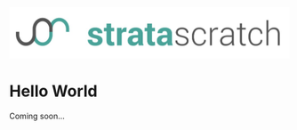 [![strata scratch](../../assets/sslogo.jpg)](https://stratascratch.com)
# Hello World
Coming soon...
